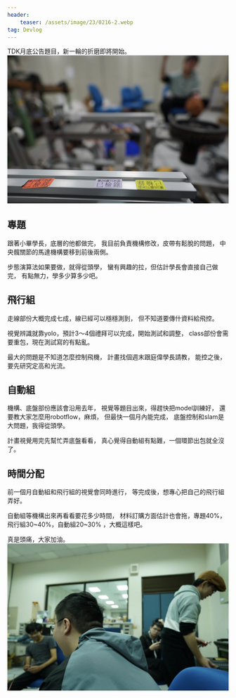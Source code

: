 ```yaml
---
header:
    teaser: /assets/image/23/0216-2.webp
tag: Devlog
---
```


TDK月底公告題目，新一輪的折磨即將開始。
![i](/assets/image/23/0216-1.webp)

## 專題

跟著小畢學長，底層的他都做完，
我目前負責機構修改，皮帶有鬆脫的問題，
中央髖關節的馬達機構要移到前後兩側。

步態演算法如果要做，就得從頭學，
蠻有興趣的拉，但估計學長會直接自己做完，
有點無力，學多少算多少吧。

## 飛行組

走線部份大概完成七成，線已經可以穩穩測到，
但不知道要傳什資料給飛控。

視覺辨識就靠yolo，預計3～4個禮拜可以完成，開始測試和調整，
class部份會需要重包，現在測試寫的有點亂。
  
最大的問題是不知道怎麼控制飛機，
計畫找個週末跟庭偉學長請教，
能控之後，要先研究定高和光流。

## 自動組

機構、底盤部份應該會沿用去年，
視覺等題目出來，得趕快把model訓練好，
還要教大家怎麼用robotflow，麻煩，
但最快一個月內能完成，
底盤控制和slam是大問題，我得從頭學。

計畫視覺用完先幫忙弄底盤看看，
真心覺得自動組有點難，一個環節出包就全沒了。  

## 時間分配

前一個月自動組和飛行組的視覺會同時進行，
等完成後，想專心把自己的飛行組弄好。

自動組等機構出來再看看要花多少時間，
材料訂購方面估計也會拖，專題40%，飛行組30~40%，自動組20~30% ，大概這樣吧。
  
真是頭痛，大家加油。
![i](/assets/image/23/0216-2.webp)
